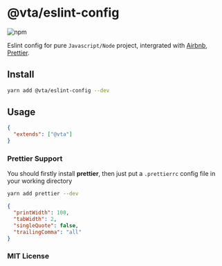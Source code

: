 # @vta/eslint-config

![npm](https://img.shields.io/npm/v/@vta/eslint-config)

Eslint config for pure `Javascript/Node` project, intergrated with [Airbnb](https://github.com/airbnb/javascript), [Prettier](https://prettier.io/).

## Install

```bash
yarn add @vta/eslint-config --dev
```

## Usage

```json
{
  "extends": ["@vta"]
}
```

### Prettier Support

You should firstly install **prettier**, then just put a `.prettierrc` config file in your working directory

```bash
yarn add prettier --dev
```

```json
{
  "printWidth": 100,
  "tabWidth": 2,
  "singleQuote": false,
  "trailingComma": "all"
}
```

### MIT License
